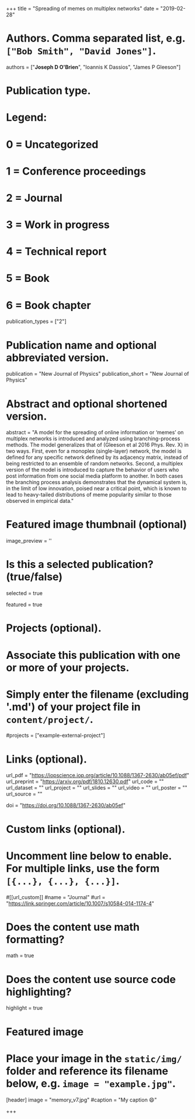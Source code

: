 +++
title = "Spreading of memes on multiplex networks"
date = "2019-02-28"

# Authors. Comma separated list, e.g. `["Bob Smith", "David Jones"]`.

authors = ["**Joseph D O'Brien**", "Ioannis K Dassios", "James P Gleeson"]

# Publication type.
# Legend:
# 0 = Uncategorized
# 1 = Conference proceedings
# 2 = Journal
# 3 = Work in progress
# 4 = Technical report
# 5 = Book
# 6 = Book chapter
publication_types = ["2"]

# Publication name and optional abbreviated version.
publication = "New Journal of Physics"
publication_short = "New Journal of Physics"

# Abstract and optional shortened version.
abstract = "A model for the spreading of online information or ‘memes’ on multiplex networks is introduced and analyzed using branching-process methods. The model generalizes that of (Gleeson et al 2016 Phys. Rev. X) in two ways. First, even for a monoplex (single-layer) network, the model is defined for any specific network defined by its adjacency matrix, instead of being restricted to an ensemble of random networks. Second, a multiplex version of the model is introduced to capture the behavior of users who post information from one social media platform to another. In both cases the branching process analysis demonstrates that the dynamical system is, in the limit of low innovation, poised near a critical point, which is known to lead to heavy-tailed distributions of meme popularity similar to those observed in empirical data."

# Featured image thumbnail (optional)
image_preview = ''

# Is this a selected publication? (true/false)
selected = true

featured = true


# Projects (optional).
#   Associate this publication with one or more of your projects.
#   Simply enter the filename (excluding '.md') of your project file in `content/project/`.
#projects = ["example-external-project"]

# Links (optional).
url_pdf = "https://iopscience.iop.org/article/10.1088/1367-2630/ab05ef/pdf"
url_preprint = "https://arxiv.org/pdf/1810.12630.pdf"
url_code = ""
url_dataset = ""
url_project = ""
url_slides = ""
url_video = ""
url_poster = ""
url_source = ""

doi = "https://doi.org/10.1088/1367-2630/ab05ef"

# Custom links (optional).
#   Uncomment line below to enable. For multiple links, use the form `[{...}, {...}, {...}]`.
#[[url_custom]]
#name = "Journal"
#url = "https://link.springer.com/article/10.1007/s10584-014-1174-4"

# Does the content use math formatting?
math = true

# Does the content use source code highlighting?
highlight = true
  
# Featured image
# Place your image in the `static/img/` folder and reference its filename below, e.g. `image = "example.jpg"`.
[header]
image = "memory_v7.jpg"
#caption = "My caption :smile:"

+++
